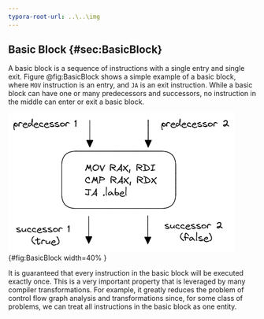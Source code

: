 ```yaml
---
typora-root-url: ..\..\img
---
```


## Basic Block {#sec:BasicBlock}

A basic block is a sequence of instructions with a single entry and single exit. Figure @fig:BasicBlock shows a simple example of a basic block, where `MOV` instruction is an entry, and `JA` is an exit instruction. While a basic block can have one or many predecessors and successors, no instruction in the middle can enter or exit a basic block.

![Basic Block of assembly instructions.](../../img/cpu_fe_opts/BasicBlock.png){#fig:BasicBlock width=40% }

It is guaranteed that every instruction in the basic block will be executed exactly once. This is a very important property that is leveraged by many compiler transformations. For example, it greatly reduces the problem of control flow graph analysis and transformations since, for some class of problems, we can treat all instructions in the basic block as one entity.
